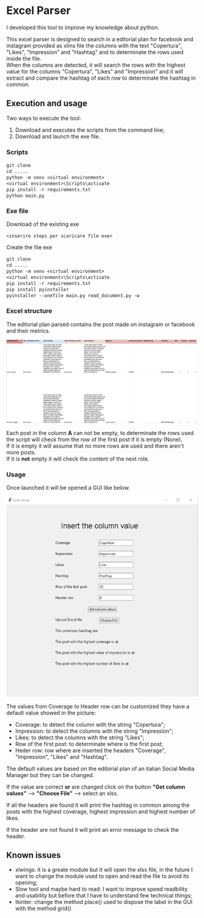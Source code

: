 # Excel Parser

I developed this tool to improve my knowledge about python.

This excel parser is designed to search in a editorial plan for facebook and instagram provided as xlms file the columns with the text "Copertura", "Likes", "Impression" and "Hashtag" and to determinate the rows used inside the file.  
When the columns are detected, it will search the rows with the highest value for the columns "Copertura", "Likes" and "Impression" and it will extract and compare the hashtag of each row to determinate the hashtag in common.  

## Execution and usage

Two ways to execute the tool:

1. Download and executes the scripts from the command line;
2. Download and launch the exe file.

### Scripts

    git clone 
    cd .....
    python -m venv <virtual environment>
    <virtual environment>\Scripts\activate
    pip install -r requirements.txt
    python main.py

### Exe file

Download of the existing exe

    <inserire steps per scaricare file exe>

Create the file exe

    git clone 
    cd .....
    python -m venv <virtual environment>
    <virtual environment>\Scripts\activate
    pip install -r requirements.txt
    pip install pyinstaller
    pyinstaller --onefile main.py read_document.py -w 


### Excel structure

The editorial plan parsed contains the post made on instagram or facebook and their metrics.

![image](editorial_plan.png)

Each post in the column **A** can not be empty, to determinate the rows used the script will check from the row of the first post if it is empty (None).  
If it is empty it will assume that no more rows are used and there aren't more posts.  
If it is **not** empty it will check the content of the next role.

### Usage

Once launched it will be opened a GUI like below.

![image](excelparser_start.png)

The values from Coverage to Header row can be customized they have a default value showed in the picture:

- Coverage: to detect the column with the string "Copertura";
- Impression: to detect the columns with the string "Impression";
- Likes: to detect the columns with the string "Likes";
- Row of the first post: to determinate where is the first post;
- Heder row: row where are inserted the headers "Coverage", "Impression", "Likes" and "Hashtag".

The default values are based on the editorial plan of an italian Social Media Manager but they can be changed.  

If the value are correct **or** are changed click on the button **"Get column values"** --> **"Choose File"** --> select an xlsx.

If all the headers are found it will print the hashtag in common among the posts with the highest coverage, highest impression and highest number of likes.  

If the header are not found it will print an error message to check the header.

## Known issues

- xlwings: it is a greate module but it will open the xlsx file, in the future I want to change the module used to open and read the file to avoid its opening;
- Slow tool and maybe hard to read: I want to improve speed  readbility and usability but before that I have to understand few technical things;
- tkinter: change the method place() used to dispose the label in the GUI with the method grid()

